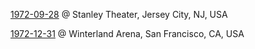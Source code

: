 [1972-09-28](https://archive.org/details/GratefulDead?query=date:1972-09-28) @ Stanley Theater, Jersey City, NJ, USA

[1972-12-31](https://archive.org/details/GratefulDead?query=date:1972-12-31) @ Winterland Arena, San Francisco, CA, USA
